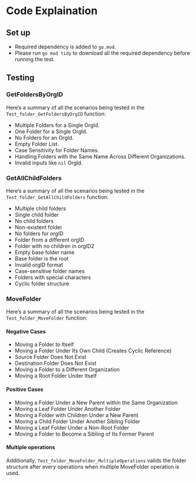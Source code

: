 # Code Explaination
## Set up
* Required dependency is added to `go.mod`.
* Please run `go mod tidy` to download all the required dependency before running the test.

## Testing
### GetFoldersByOrgID
Here’s a summary of all the scenarios being tested in the `Test_folder_GetFoldersByOrgID` function:
* Multiple Folders for a Single OrgId.
* One Folder for a Single OrgId.
* No Folders for an OrgId.
* Empty Folder List.
* Case Sensitivity for Folder Names.
* Handling Folders with the Same Name Across Different Organizations.
* Invalid inputs like `nil` OrgId.

### GetAllChildFolders
Here’s a summary of all the scenarios being tested in the `Test_folder_GetAllChildFolders` function:

* Multiple child folders
* Single child folder
* No child folders
* Non-existent folder
* No folders for orgID
* Folder from a different orgID
* Folder with no children in orgID2
* Empty base folder name
* Base folder is the root
* Invalid orgID format
* Case-sensitive folder names
* Folders with special characters
* Cyclic folder structure

### MoveFolder
Here’s a summary of all the scenarios being tested in the `Test_folder_MoveFolder` function:

#### Negative Cases
* Moving a Folder to Itself
* Moving a Folder Under Its Own Child (Creates Cyclic Reference)
* Source Folder Does Not Exist
* Destination Folder Does Not Exist
* Moving a Folder to a Different Organization
* Moving a Root Folder Under Itself


#### Positive Cases
* Moving a Folder Under a New Parent within the Same Organization
* Moving a Leaf Folder Under Another Folder
* Moving a Folder with Children Under a New Parent
* Moving a Child Folder Under Another Sibling Folder
* Moving a Leaf Folder Under a Non-Root Folder
* Moving a Folder to Become a Sibling of Its Former Parent

#### Multiple operations
Additionally, `Test_folder_MoveFolder_MultipleOperations` valids the folder structure after every operations when multiple MoveFolder operation is used.